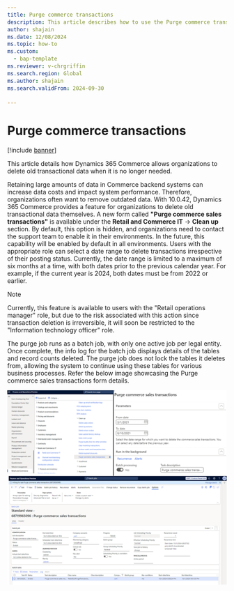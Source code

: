 ```yaml
---
title: Purge commerce transactions
description: This article describes how to use the Purge commerce transactions capability to delete the old commerce transactions.
author: shajain
ms.date: 12/08/2024
ms.topic: how-to
ms.custom: 
  - bap-template
ms.reviewer: v-chrgriffin
ms.search.region: Global
ms.author: shajain
ms.search.validFrom: 2024-09-30

---
```


# Purge commerce transactions

[!include [banner](../includes/banner.md)]

This article details how Dynamics 365 Commerce allows organizations to delete old transactional data when it is no longer needed. 

Retaining large amounts of data in Commerce backend systems can increase data costs and impact system performance. Therefore, organizations often want to remove outdated data. With 10.0.42, Dynamics 365 Commerce provides a feature for organizations to delete old transactional data themselves. A new form called **"Purge commerce sales transactions"** is available under the **Retail and Commerce IT** -> **Clean up** section. By default, this option is hidden, and organizations need to contact the support team to enable it in their environments. In the future, this capability will be enabled by default in all environments. 
Users with the appropriate role can select a date range to delete transactions irrespective of their posting status. Currently, the date range is limited to a maximum of six months at a time, with both dates prior to the previous calendar year. For example, if the current year is 2024, both dates must be from 2022 or earlier. 

> [!NOTE]
> Currently, this feature is available to users with the "Retail operations manager" role, but due to the risk associated with this action since transaction deletion is irreversible, it will soon be restricted to the "Information technology officer" role. 

The purge job runs as a batch job, with only one active job per legal entity. Once complete, the info log for the batch job displays details of the tables and record counts deleted. The purge job does not lock the tables it deletes from, allowing the system to continue using these tables for various business processes. Refer the below image showcasing the Purge commerce sales transactions form details.

 ![Purge commerce transactions](./articles/commerce/media/Purge_commerce_transactions_1.png "Purge commerce transactions")